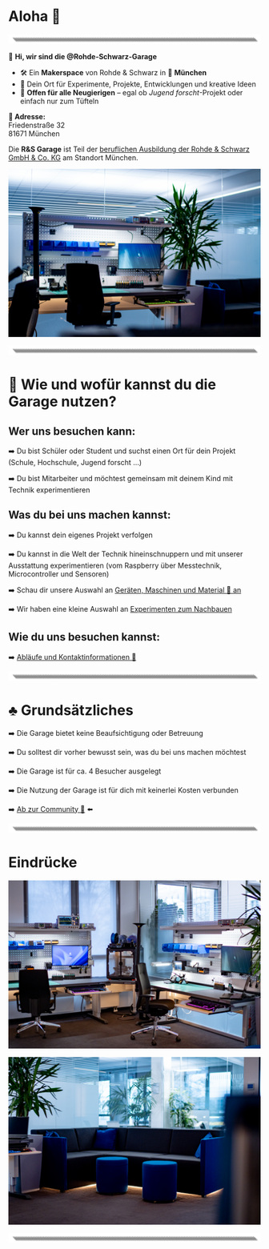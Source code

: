 # Aloha 🌺  
![image](https://github.com/Rohde-Schwarz-Garage/.github/blob/main/ressources/graphics/2024_03_13_Trennbanner_GitHub_Grey_Transparent.png?raw=true)

👋 **Hi, wir sind die @Rohde-Schwarz-Garage**  

- 🛠 Ein **Makerspace** von Rohde & Schwarz in 📍 **München**  
- 🧪 Dein Ort für Experimente, Projekte, Entwicklungen und kreative Ideen  
- 🎫 **Offen für alle Neugierigen** – egal ob *Jugend forscht*-Projekt oder einfach nur zum Tüfteln  

**📍 Adresse:**  
Friedenstraße 32  
81671 München

Die **R&S Garage** ist Teil der [beruflichen Ausbildung der Rohde & Schwarz GmbH & Co. KG](https://www.bing.com/ck/a?!&&p=c93b6292ee8a2b68e6aa2e7cefc57f73b7eeaa11e2a84508c740ef29d287de40JmltdHM9MTc0Mzk4NDAwMA&ptn=3&ver=2&hsh=4&fclid=3cccf6a2-10ca-6b1b-28d4-e33d11b56a7a&psq=rohde+schwarz+ausbildung+m%c3%bcnchen&u=a1aHR0cHM6Ly93d3cucm9oZGUtc2Nod2Fyei5jb20vZGUva2FycmllcmUvc2NodWVsZXItaW5uZW4vc3RhbmRvcnRlL211ZW5jaGVuXzI1MjkzMy5odG1s&ntb=1) am Standort München.  

![Titelbild](https://github.com/Rohde-Schwarz-Garage/.github/blob/main/ressources/pictures/Garage_10.png?raw=true)  

![image](https://github.com/Rohde-Schwarz-Garage/.github/blob/main/ressources/graphics/2024_03_13_Trennbanner_GitHub_Grey_Transparent.png?raw=true)  

# 👟 Wie und wofür kannst du die Garage nutzen?

## Wer uns besuchen kann:
➡️ Du bist Schüler oder Student und suchst einen Ort für dein Projekt (Schule, Hochschule, Jugend forscht ...)

➡️ Du bist Mitarbeiter und möchtest gemeinsam mit deinem Kind mit Technik experimentieren

## Was du bei uns machen kannst:
➡️ Du kannst dein eigenes Projekt verfolgen

➡️ Du kannst in die Welt der Technik hineinschnuppern und mit unserer Ausstattung experimentieren (vom Raspberry über Messtechnik, Microcontroller und Sensoren)

➡️ Schau dir unsere Auswahl an [Geräten, Maschinen und Material 🤖 an](/documentation/02_maschinen_geräte_material.md)  

➡️ Wir haben eine kleine Auswahl an [Experimenten zum Nachbauen](/documentation/03_projekte_und_experimente.md)

## Wie du uns besuchen kannst:

➡️ [Abläufe und Kontaktinformationen 📯](/documentation/01_abläufe_und_kontakt.md)  

![image](https://github.com/Rohde-Schwarz-Garage/.github/blob/main/ressources/graphics/2024_03_13_Trennbanner_GitHub_Grey_Transparent.png?raw=true)  

# ♣️ Grundsätzliches

➡️ Die Garage bietet keine Beaufsichtigung oder Betreuung

➡️ Du solltest dir vorher bewusst sein, was du bei uns machen möchtest

➡️ Die Garage ist für ca. 4 Besucher ausgelegt

➡️ Die Nutzung der Garage ist für dich mit keinerlei Kosten verbunden

➡️ [Ab zur Community 🦄](https://github.com/orgs/Rohde-Schwarz-Garage/discussions) ⬅️  


![image](https://github.com/Rohde-Schwarz-Garage/.github/blob/main/ressources/graphics/2024_03_13_Trennbanner_GitHub_Grey_Transparent.png?raw=true)  

# Eindrücke 
 
![Ausstattung](https://github.com/Rohde-Schwarz-Garage/.github/blob/main/ressources/pictures/Garage_03.png?raw=true)  

![Titelbild](https://github.com/Rohde-Schwarz-Garage/.github/blob/main/ressources/pictures/Garage_09.png?raw=true)  

![image](https://github.com/Rohde-Schwarz-Garage/.github/blob/main/ressources/graphics/2024_03_13_Trennbanner_GitHub_Grey_Transparent.png?raw=true)  
